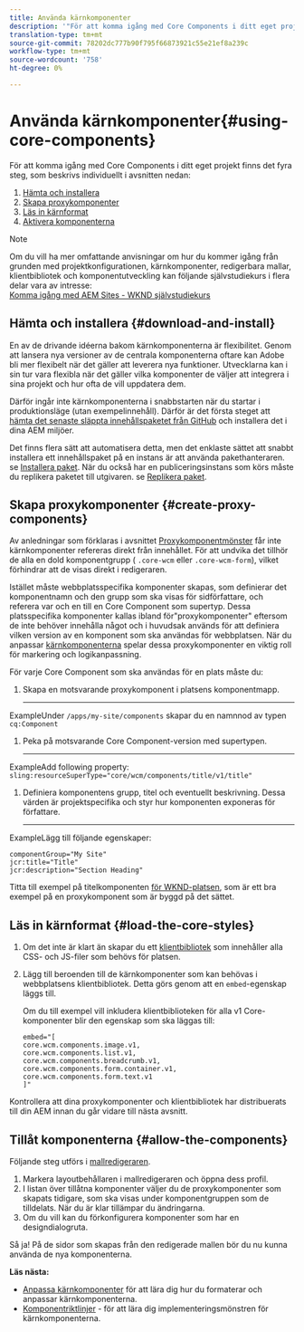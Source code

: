 ```yaml
---
title: Använda kärnkomponenter
description: '"För att komma igång med Core Components i ditt eget projekt finns det tre steg: ladda ned och installera, skapa proxykomponenter, ladda ned huvudformaten och tillåt komponenterna i mallarna."'
translation-type: tm+mt
source-git-commit: 78202dc777b90f795f66873921c55e21ef8a239c
workflow-type: tm+mt
source-wordcount: '758'
ht-degree: 0%

---
```



# Använda kärnkomponenter{#using-core-components}

För att komma igång med Core Components i ditt eget projekt finns det fyra steg, som beskrivs individuellt i avsnitten nedan:

1. [Hämta och installera](#download-and-install)
1. [Skapa proxykomponenter](#create-proxy-components)
1. [Läs in kärnformat](#load-the-core-styles)
1. [Aktivera komponenterna](#allow-the-components)

>[!NOTE]
>
>Om du vill ha mer omfattande anvisningar om hur du kommer igång från grunden med projektkonfigurationen, kärnkomponenter, redigerbara mallar, klientbibliotek och komponentutveckling kan följande självstudiekurs i flera delar vara av intresse:\
>[Komma igång med AEM Sites - WKND självstudiekurs](https://docs.adobe.com/content/help/en/experience-manager-learn/getting-started-wknd-tutorial-develop/overview.html)

## Hämta och installera {#download-and-install}

En av de drivande idéerna bakom kärnkomponenterna är flexibilitet. Genom att lansera nya versioner av de centrala komponenterna oftare kan Adobe bli mer flexibelt när det gäller att leverera nya funktioner. Utvecklarna kan i sin tur vara flexibla när det gäller vilka komponenter de väljer att integrera i sina projekt och hur ofta de vill uppdatera dem.

Därför ingår inte kärnkomponenterna i snabbstarten när du startar i produktionsläge (utan exempelinnehåll). Därför är det första steget att [hämta det senaste släppta innehållspaketet från GitHub](https://github.com/adobe/aem-core-wcm-components/releases/latest) och installera det i dina AEM miljöer.

Det finns flera sätt att automatisera detta, men det enklaste sättet att snabbt installera ett innehållspaket på en instans är att använda pakethanteraren. se [Installera paket](https://docs.adobe.com/content/help/en/experience-manager-65/administering/contentmanagement/package-manager.html#installing-packages). När du också har en publiceringsinstans som körs måste du replikera paketet till utgivaren. se [Replikera paket](https://docs.adobe.com/content/help/en/experience-manager-65/administering/contentmanagement/package-manager.html#replicating-packages).

## Skapa proxykomponenter {#create-proxy-components}

Av anledningar som förklaras i avsnittet [Proxykomponentmönster](/help/developing/guidelines.md#proxy-component-pattern) får inte kärnkomponenter refereras direkt från innehållet. För att undvika det tillhör de alla en dold komponentgrupp ( `.core-wcm` eller `.core-wcm-form`), vilket förhindrar att de visas direkt i redigeraren.

Istället måste webbplatsspecifika komponenter skapas, som definierar det komponentnamn och den grupp som ska visas för sidförfattare, och referera var och en till en Core Component som supertyp. Dessa platsspecifika komponenter kallas ibland för&quot;proxykomponenter&quot; eftersom de inte behöver innehålla något och i huvudsak används för att definiera vilken version av en komponent som ska användas för webbplatsen. När du anpassar [kärnkomponenterna](/help/developing/customizing.md) spelar dessa proxykomponenter en viktig roll för markering och logikanpassning.

För varje Core Component som ska användas för en plats måste du:

1. Skapa en motsvarande proxykomponent i platsens komponentmapp.

   ****
ExampleUnder  `/apps/my-site/components` skapar du en namnnod av typen  `cq:Component`

1. Peka på motsvarande Core Component-version med supertypen.

   ****
ExampleAdd following property:\
   `sling:resourceSuperType="core/wcm/components/title/v1/title"`

1. Definiera komponentens grupp, titel och eventuellt beskrivning. Dessa värden är projektspecifika och styr hur komponenten exponeras för författare.

   ****
ExampleLägg till följande egenskaper:

   ```shell
   componentGroup="My Site"
   jcr:title="Title"  
   jcr:description="Section Heading"
   ```

Titta till exempel på titelkomponenten [för WKND-platsen](https://github.com/adobe/aem-guides-wknd/blob/master/ui.apps/src/main/content/jcr_root/apps/wknd/components/title/.content.xml), som är ett bra exempel på en proxykomponent som är byggd på det sättet.

## Läs in kärnformat {#load-the-core-styles}

1. Om det inte är klart än skapar du ett [klientbibliotek](https://docs.adobe.com/content/help/en/experience-manager-65/developing/introduction/clientlibs.html) som innehåller alla CSS- och JS-filer som behövs för platsen.
1. Lägg till beroenden till de kärnkomponenter som kan behövas i webbplatsens klientbibliotek. Detta görs genom att en `embed`-egenskap läggs till.

   Om du till exempel vill inkludera klientbiblioteken för alla v1 Core-komponenter blir den egenskap som ska läggas till:

   ```shell
   embed="[  
   core.wcm.components.image.v1,  
   core.wcm.components.list.v1,  
   core.wcm.components.breadcrumb.v1,  
   core.wcm.components.form.container.v1,  
   core.wcm.components.form.text.v1  
   ]"
   ```

Kontrollera att dina proxykomponenter och klientbibliotek har distribuerats till din AEM innan du går vidare till nästa avsnitt.

## Tillåt komponenterna {#allow-the-components}

Följande steg utförs i [mallredigeraren](https://docs.adobe.com/content/help/en/experience-manager-cloud-service/sites/authoring/features/templates.html).

1. Markera layoutbehållaren i mallredigeraren och öppna dess profil.
1. I listan över tillåtna komponenter väljer du de proxykomponenter som skapats tidigare, som ska visas under komponentgruppen som de tilldelats. När du är klar tillämpar du ändringarna.
1. Om du vill kan du förkonfigurera komponenter som har en designdialogruta.

Så ja! På de sidor som skapas från den redigerade mallen bör du nu kunna använda de nya komponenterna.

**Läs nästa:**

* [Anpassa kärnkomponenter](/help/developing/customizing.md)  för att lära dig hur du formaterar och anpassar kärnkomponenterna.
* [Komponentriktlinjer](/help/developing/guidelines.md)  - för att lära dig implementeringsmönstren för kärnkomponenterna.
